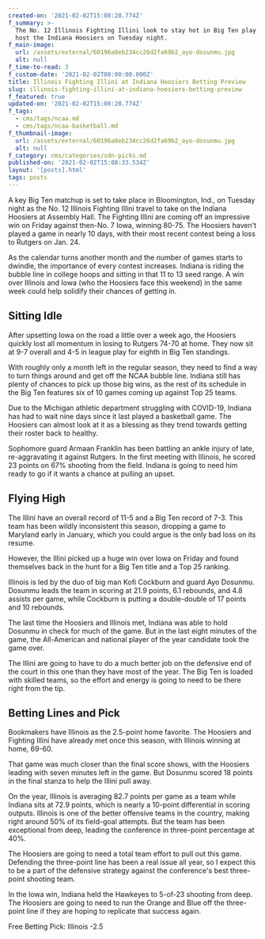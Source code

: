 ```yaml
---
created-on: '2021-02-02T15:08:28.774Z'
f_summary: >-
  The No. 12 Illinois Fighting Illini look to stay hot in Big Ten play when they
  host the Indiana Hoosiers on Tuesday night.
f_main-image:
  url: /assets/external/60196a8eb234cc26d2fa69b2_ayo-dosunmu.jpg
  alt: null
f_time-to-read: 3
f_custom-date: '2021-02-02T00:00:00.000Z'
title: Illinois Fighting Illini at Indiana Hoosiers Betting Preview
slug: illinois-fighting-illini-at-indiana-hoosiers-betting-preview
f_featured: true
updated-on: '2021-02-02T15:08:28.774Z'
f_tags:
  - cms/tags/ncaa.md
  - cms/tags/ncaa-basketball.md
f_thumbnail-image:
  url: /assets/external/60196a8eb234cc26d2fa69b2_ayo-dosunmu.jpg
  alt: null
f_category: cms/categories/sdn-picks.md
published-on: '2021-02-02T15:08:33.534Z'
layout: '[posts].html'
tags: posts
---
```


A key Big Ten matchup is set to take place in Bloomington, Ind., on Tuesday night as the No. 12 Illinois Fighting Illini travel to take on the Indiana Hoosiers at Assembly Hall. The Fighting Illini are coming off an impressive win on Friday against then-No. 7 Iowa, winning 80-75. The Hoosiers haven't played a game in nearly 10 days, with their most recent contest being a loss to Rutgers on Jan. 24.

As the calendar turns another month and the number of games starts to dwindle, the importance of every contest increases. Indiana is riding the bubble line in college hoops and sitting in that 11 to 13 seed range. A win over Illinois and Iowa (who the Hoosiers face this weekend) in the same week could help solidify their chances of getting in.

Sitting Idle
------------

After upsetting Iowa on the road a little over a week ago, the Hoosiers quickly lost all momentum in losing to Rutgers 74-70 at home. They now sit at 9-7 overall and 4-5 in league play for eighth in Big Ten standings.

With roughly only a month left in the regular season, they need to find a way to turn things around and get off the NCAA bubble line. Indiana still has plenty of chances to pick up those big wins, as the rest of its schedule in the Big Ten features six of 10 games coming up against Top 25 teams.

Due to the Michigan athletic department struggling with COVID-19, Indiana has had to wait nine days since it last played a basketball game. The Hoosiers can almost look at it as a blessing as they trend towards getting their roster back to healthy.

Sophomore guard Armaan Franklin has been battling an ankle injury of late, re-aggravating it against Rutgers. In the first meeting with Illinois, he scored 23 points on 67% shooting from the field. Indiana is going to need him ready to go if it wants a chance at pulling an upset.

Flying High
-----------

The Illini have an overall record of 11-5 and a Big Ten record of 7-3. This team has been wildly inconsistent this season, dropping a game to Maryland early in January, which you could argue is the only bad loss on its resume.

However, the Illini picked up a huge win over Iowa on Friday and found themselves back in the hunt for a Big Ten title and a Top 25 ranking.

Illinois is led by the duo of big man Kofi Cockburn and guard Ayo Dosunmu. Dosunmu leads the team in scoring at 21.9 points, 6.1 rebounds, and 4.8 assists per game, while Cockburn is putting a double-double of 17 points and 10 rebounds.

The last time the Hoosiers and Illinois met, Indiana was able to hold Dosunmu in check for much of the game. But in the last eight minutes of the game, the All-American and national player of the year candidate took the game over.

The Illini are going to have to do a much better job on the defensive end of the court in this one than they have most of the year. The Big Ten is loaded with skilled teams, so the effort and energy is going to need to be there right from the tip.

Betting Lines and Pick
----------------------

Bookmakers have Illinois as the 2.5-point home favorite. The Hoosiers and Fighting Illini have already met once this season, with Illinois winning at home, 69-60.

That game was much closer than the final score shows, with the Hoosiers leading with seven minutes left in the game. But Dosunmu scored 18 points in the final stanza to help the Illini pull away.

On the year, Illinois is averaging 82.7 points per game as a team while Indiana sits at 72.9 points, which is nearly a 10-point differential in scoring outputs. Illinois is one of the better offensive teams in the country, making right around 50% of its field-goal attempts. But the team has been exceptional from deep, leading the conference in three-point percentage at 40%.

The Hoosiers are going to need a total team effort to pull out this game. Defending the three-point line has been a real issue all year, so I expect this to be a part of the defensive strategy against the conference's best three-point shooting team.

In the Iowa win, Indiana held the Hawkeyes to 5-of-23 shooting from deep. The Hoosiers are going to need to run the Orange and Blue off the three-point line if they are hoping to replicate that success again.

Free Betting Pick: Illinois -2.5
